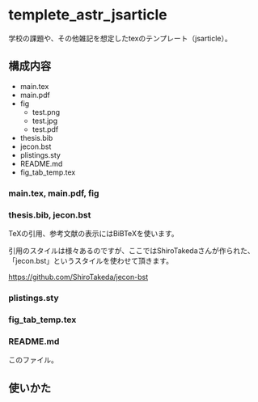 # templete_astr_jsarticle
学校の課題や、その他雑記を想定したtexのテンプレート（jsarticle）。

## 構成内容
- main.tex
- main.pdf
- fig
  - test.png
  - test.jpg
  - test.pdf
- thesis.bib
- jecon.bst
- plistings.sty
- README.md
- fig_tab_temp.tex

### main.tex, main.pdf, fig

### thesis.bib, jecon.bst
TeXの引用、参考文献の表示にはBiBTeXを使います。

引用のスタイルは様々あるのですが、ここではShiroTakedaさんが作られた、「jecon.bst」というスタイルを使わせて頂きます。

https://github.com/ShiroTakeda/jecon-bst


### plistings.sty

### fig_tab_temp.tex

### README.md
このファイル。

## 使いかた
